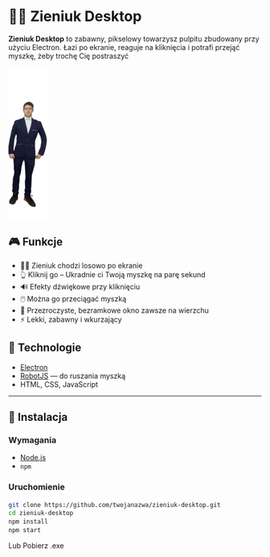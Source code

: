 # 🧟‍♂️ Zieniuk Desktop

**Zieniuk Desktop** to zabawny, pikselowy towarzysz pulpitu zbudowany przy użyciu Electron. Łazi po ekranie, reaguje na kliknięcia i potrafi przejąć myszkę, żeby trochę Cię postraszyć

![screen](zieniuk.png)

## 🎮 Funkcje

- 🚶‍♂️ Zieniuk chodzi losowo po ekranie
- 👆 Kliknij go – Ukradnie ci Twoją myszkę na parę sekund
- 🔊 Efekty dźwiękowe przy kliknięciu
- 🖱️ Można go przeciągać myszką
- 👻 Przezroczyste, bezramkowe okno zawsze na wierzchu
- ⚡ Lekki, zabawny i wkurzający

## 🔧 Technologie

- [Electron](https://www.electronjs.org/)
- [RobotJS](https://github.com/octalmage/robotjs) — do ruszania myszką
- HTML, CSS, JavaScript

---

## 🚀 Instalacja

### Wymagania

- [Node.js](https://nodejs.org/)
- `npm`

### Uruchomienie

```bash
git clone https://github.com/twojanazwa/zieniuk-desktop.git
cd zieniuk-desktop
npm install
npm start
```
Lub
Pobierz .exe
